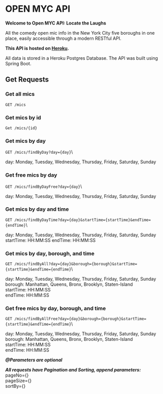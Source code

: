 # OPEN MYC API 

**Welcome to Open MYC API: Locate the Laughs**

All the comedy open mic info in the New York City five boroughs in one place, easily accessible through a modern RESTful API.

**This API is hosted on [Heroku](https://open-myc-api-b3fdf5fc5994.herokuapp.com/).**

All data is stored in a Heroku Postgres Database. The API was built using Spring Boot. 



## Get Requests

### Get all mics 
`GET /mics`

### Get mics by id
`Get /mics/{id}`

### Get mics by day 
`GET /mics/findByDay?day={day}`\


day: Monday, Tuesday, Wednesday, Thursday, Friday, Saturday, Sunday

### Get free mics by day 
`GET /mics/findByDayFree?day={day}`\


day: Monday, Tuesday, Wednesday, Thursday, Friday, Saturday, Sunday

### Get mics by day and time 
`GET /mics/findByDayTime?day={day}&startTime={startTime}&endTime={endTime}`\


day: Monday, Tuesday, Wednesday, Thursday, Friday, Saturday, Sunday\
startTime: HH:MM:SS
endTime: HH:MM:SS

### Get mics by day, borough, and time 
`GET /mics/findByAll?day={day}&borough={borough}&startTime={startTime}&endTime={endTime}`\


day: Monday, Tuesday, Wednesday, Thursday, Friday, Saturday, Sunday\
borough: Manhattan, Queens, Bronx, Brooklyn, Staten-Island\
startTime: HH:MM:SS\
endTime: HH:MM:SS

### Get free mics by day, borough, and time 
`GET /mics/findByAllFree?day={day}&borough={borough}&startTime={startTime}&endTime={endTime}`\


day: Monday, Tuesday, Wednesday, Thursday, Friday, Saturday, Sunday\
borough: Manhattan, Queens, Bronx, Brooklyn, Staten-Island\
startTime: HH:MM:SS\
endTime: HH:MM:SS 

***@Parameters are optional***

***All requests have Pagination and Sorting, append parameters:***\
pageNo={}\
pageSize={}\
sortBy={}





